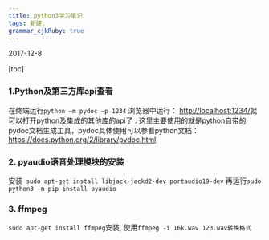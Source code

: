 ```yaml
---
title: python3学习笔记
tags: 新建,
grammar_cjkRuby: true
---
```

2017-12-8

[toc]

### 1.Python及第三方库api查看
在终端运行`python –m pydoc –p 1234`
浏览器中运行： [http://localhost:1234/][1]就可以打开python及集成的其他库的api了 .
这里主要使用的就是python自带的pydoc文档生成工具，pydoc具体使用可以参看python文档：https://docs.python.org/2/library/pydoc.html

### 2. pyaudio语音处理模块的安装
安装` sudo apt-get install libjack-jackd2-dev portaudio19-dev`
再运行`sudo python3 -m pip install pyaudio`

### 3. ffmpeg
`sudo apt-get install ffmpeg`安装,
使用`ffmpeg -i 16k.wav 123.wav转换格式`

  [1]: http://localhost:1234/
  
 